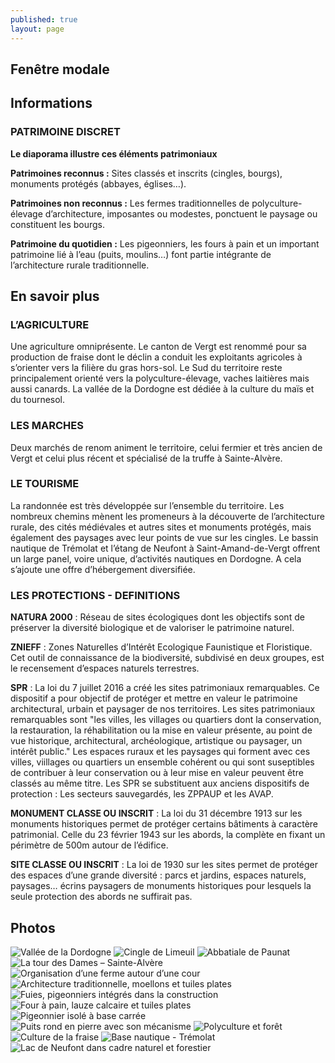 ```yaml
---
published: true
layout: page
---
```


## Fenêtre modale

## Informations

### PATRIMOINE DISCRET

**Le diaporama illustre ces éléments patrimoniaux**

**Patrimoines reconnus :**
Sites classés et inscrits (cingles, bourgs), monuments protégés (abbayes, églises…).

**Patrimoines non reconnus :**
Les fermes traditionnelles de polyculture-élevage d’architecture, imposantes ou modestes, ponctuent le paysage ou constituent les bourgs.

**Patrimoine du quotidien :**
Les pigeonniers, les fours à pain et un important patrimoine lié à l’eau (puits, moulins…) font partie intégrante de l’architecture rurale traditionnelle.

## En savoir plus

### L’AGRICULTURE

Une agriculture omniprésente. Le canton de Vergt est renommé pour sa production de fraise dont le déclin a conduit les exploitants agricoles à s’orienter vers la filière du gras hors-sol. Le Sud du territoire reste principalement orienté vers la polyculture-élevage, vaches laitières mais aussi canards. La vallée de la Dordogne est dédiée à la culture du maïs et du tournesol. 

### LES MARCHES

Deux marchés de renom animent le territoire, celui fermier et très ancien de Vergt et celui plus récent et spécialisé de la truffe à Sainte-Alvère.

### LE TOURISME

La randonnée est très développée sur l’ensemble du territoire. Les nombreux chemins mènent les promeneurs à la découverte de l’architecture rurale, des cités médiévales et autres sites et monuments protégés, mais également des paysages avec leur points de vue sur les cingles.
Le bassin nautique de Trémolat et l’étang de Neufont à Saint-Amand-de-Vergt offrent un large panel, voire unique, d’activités nautiques en Dordogne.
A cela s’ajoute une offre d’hébergement diversifiée.

### LES PROTECTIONS - DEFINITIONS

**NATURA 2000** : Réseau de sites écologiques dont les objectifs sont de préserver la diversité biologique et de valoriser le patrimoine naturel.

**ZNIEFF** : Zones Naturelles d’Intérêt Ecologique Faunistique et Floristique. Cet outil de connaissance de la biodiversité, subdivisé en deux groupes, est le recensement d’espaces naturels terrestres.

**SPR** : La loi du 7 juillet 2016 a créé les sites patrimoniaux remarquables. Ce dispositif a pour objectif de protéger et mettre en valeur le patrimoine architectural, urbain et paysager de nos territoires. Les sites patrimoniaux remarquables sont "les villes, les villages ou quartiers dont la conservation, la restauration, la réhabilitation ou la mise en valeur présente, au point de vue historique, architectural, archéologique, artistique ou paysager, un intérêt public." Les espaces ruraux et les paysages qui forment avec ces villes, viillages ou quartiers un ensemble cohérent ou qui sont suseptibles de contribuer à leur conservation ou à leur mise en valeur peuvent être classés au même titre.
Les SPR se substituent aux anciens dispositifs de protection : Les secteurs sauvegardés, les ZPPAUP et les AVAP.

**MONUMENT CLASSE OU INSCRIT** : La loi du 31 décembre 1913 sur les monuments historiques permet de protéger certains bâtiments à caractère patrimonial. Celle du 23 février 1943 sur les abords, la complète en fixant un périmètre de 500m autour de l’édifice.

**SITE CLASSE OU INSCRIT** : La loi de 1930 sur les sites permet de protéger des espaces d’une grande diversité : parcs et jardins, espaces naturels, paysages… écrins paysagers de monuments historiques pour lesquels la seule protection des abords ne suffirait pas.

## Photos
![Vallée de la Dordogne](/data/images/20/atouts/20_ATOUTS_01.jpg)
![Cingle de Limeuil](/data/images/20/atouts/20_ATOUTS_02.jpg)
![Abbatiale de Paunat](/data/images/20/atouts/20_ATOUTS_03.jpg)
![La tour des Dames – Sainte-Alvère](/data/images/20/atouts/20_ATOUTS_04.jpg)
![Organisation d’une ferme autour d’une cour](/data/images/20/atouts/20_ATOUTS_05.jpg)
![Architecture traditionnelle, moellons et tuiles plates](/data/images/20/atouts/20_ATOUTS_06.jpg)
![Fuies, pigeonniers intégrés dans la construction](/data/images/20/atouts/20_ATOUTS_07.jpg)
![Four à pain, lauze calcaire et tuiles plates](/data/images/20/atouts/20_ATOUTS_08.jpg)
![Pigeonnier isolé à base carrée](/data/images/20/atouts/20_ATOUTS_09.jpg)
![Puits rond en pierre avec son mécanisme](/data/images/20/atouts/20_ATOUTS_10.jpg)
![Polyculture et forêt](/data/images/20/atouts/20_ATOUTS_11.jpg)
![Culture de la fraise](/data/images/20/atouts/20_ATOUTS_12.jpg)
![Base nautique - Trémolat](/data/images/20/atouts/20_ATOUTS_13.jpg)
![Lac de Neufont dans cadre naturel et forestier](/data/images/20/atouts/20_ATOUTS_14.jpg)
